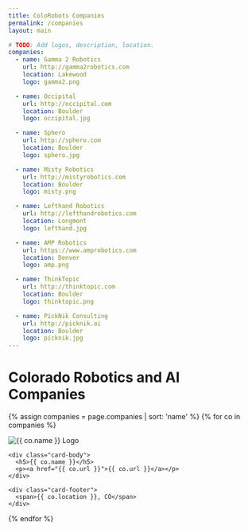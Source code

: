 ```yaml
---
title: ColoRobots Companies
permalink: /companies
layout: main

# TODO: Add logos, description, location.
companies:
  - name: Gamma 2 Robotics
    url: http://gamma2robotics.com
    location: Lakewood
    logo: gamma2.png

  - name: Occipital
    url: http://occipital.com
    location: Boulder
    logo: occipital.jpg

  - name: Sphero
    url: http://sphero.com
    location: Boulder
    logo: sphero.jpg

  - name: Misty Robotics
    url: http://mistyrobotics.com
    location: Boulder
    logo: misty.png

  - name: Lefthand Robotics
    url: http://lefthandrobotics.com
    location: Longmont
    logo: lefthand.jpg

  - name: AMP Robotics
    url: https://www.amprobotics.com
    location: Denver
    logo: amp.png

  - name: ThinkTopic
    url: http://thinktopic.com
    location: Boulder
    logo: thinktopic.png

  - name: PickNik Consulting
    url: http://picknik.ai
    location: Boulder
    logo: picknik.jpg
---
```


# Colorado Robotics and AI Companies

<div class="card-deck w-100">

{% assign companies = page.companies | sort: 'name' %}
{% for co in companies %}
<div class="col-3 mt-5">
  <div class="card text-center inline-block company-card">
    <div class="card-img-top company-card-logo-container align-middle">
        <img class="mx-auto company-card-logo"
src="images/companies/{{ co.logo }}"
         alt="{{ co.name }} Logo"/>
    </div>

    <div class="card-body">
      <h5>{{ co.name }}</h5>
      <p><a href="{{ co.url }}">{{ co.url }}</a></p>
    </div>

    <div class="card-footer">
      <span>{{ co.location }}, CO</span>
    </div>
  </div>
</div>
{% endfor %}

</div>
